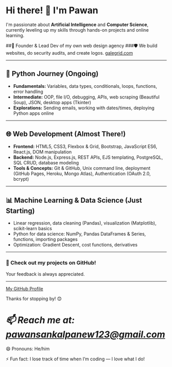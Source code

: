 # Hi there! 👋 I'm Pawan

I'm passionate about **Artificial Intelligence** and **Computer Science**, currently leveling up my skills through hands-on projects and online learning.

##💼 Founder & Lead Dev of my own web design agency
###🛡️ We build websites, do security audits, and create logos.
[ galegrid.com ](https://www.galegrid.com/)

---

## 🐍 Python Journey (Ongoing)

- **Fundamentals:** Variables, data types, conditionals, loops, functions, error handling  
- **Intermediate:** OOP, file I/O, debugging, APIs, web scraping (Beautiful Soup), JSON, desktop apps (Tkinter)  
- **Explorations:** Sending emails, working with dates/times, deploying Python apps online  

---

## 🌐 Web Development (Almost There!)

- **Frontend:** HTML5, CSS3, Flexbox & Grid, Bootstrap, JavaScript ES6, React.js, DOM manipulation  
- **Backend:** Node.js, Express.js, REST APIs, EJS templating, PostgreSQL, SQL CRUD, database modeling  
- **Tools & Concepts:** Git & GitHub, Unix command line, deployment (GitHub Pages, Heroku, Mongo Atlas), Authentication (OAuth 2.0, bcrypt)  

---

## 📊 Machine Learning & Data Science (Just Starting)

- Linear regression, data cleaning (Pandas), visualization (Matplotlib), scikit-learn basics  
- Python for data science: NumPy, Pandas DataFrames & Series, functions, importing packages  
- Optimization: Gradient Descent, cost functions, derivatives  

---

### 🚀 Check out my projects on GitHub!  
Your feedback is always appreciated.

---

[My GitHub Profile](https://github.com/PawanSankalpa?tab=repositories)

Thanks for stopping by! 😊

# ***📫 Reach me at: [pawansankalpanew123@gmail.com](mailto:pawansankalpanew123@gmail.com)***

😄 Pronouns: He/him

⚡ Fun fact: I lose track of time when I’m coding — I love what I do!
<!---
PawanSankalpa/PawanSankalpa is a ✨ special ✨ repository because its `README.md` (this file) appears on your GitHub profile.
You can click the Preview link to take a look at your changes.
--->
